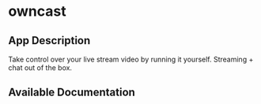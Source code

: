# owncast

## App Description

Take control over your live stream video by running it yourself. Streaming + chat out of the box.

## Available Documentation


